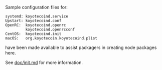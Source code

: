 Sample configuration files for:
```
systemd: koyotecoind.service
Upstart: koyotecoind.conf
OpenRC:  koyotecoind.openrc
         koyotecoind.openrcconf
CentOS:  koyotecoind.init
macOS:   org.koyotecoin.koyotecoind.plist
```
have been made available to assist packagers in creating node packages here.

See [doc/init.md](../../doc/init.md) for more information.
